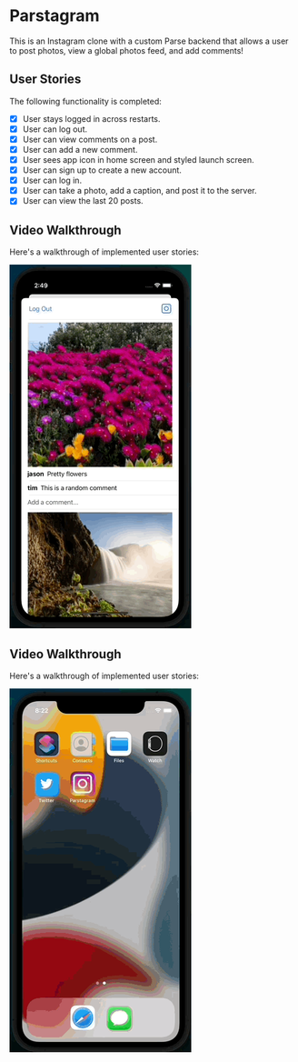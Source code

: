 # Parstagram 

This is an Instagram clone with a custom Parse backend that allows a user to post photos, view a global photos feed, and add comments!

## User Stories

The following functionality is completed:

- [x] User stays logged in across restarts.
- [x] User can log out.
- [x] User can view comments on a post.
- [x] User can add a new comment.
- [x] User sees app icon in home screen and styled launch screen.
- [x] User can sign up to create a new account.
- [x] User can log in.
- [x] User can take a photo, add a caption, and post it to the server.
- [x] User can view the last 20 posts.

## Video Walkthrough

Here's a walkthrough of implemented user stories:

<img src='Recording-2.gif' title='Video Walkthrough' width='' alt='Video Walkthrough' />

## Video Walkthrough

Here's a walkthrough of implemented user stories:

<img src='Recording.gif' title='Video Walkthrough' width='' alt='Video Walkthrough' />
